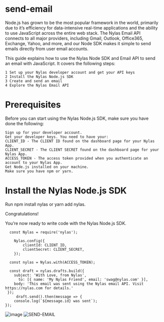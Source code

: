# send-email
Node.js has grown to be the most popular framework in the world, primarily due to it’s efficiency for data-intensive real-time applications and the ability to use JavaScript across the entire web stack. The Nylas Email API connects to all major providers, including Gmail, Outlook, Office365, Exchange, Yahoo, and more, and our Node SDK makes it simple to send emails directly from user email accounts.

This guide explains how to use the Nylas Node SDK and Email API to send an email with JavaScript. It covers the following steps:

    1 Set up your Nylas developer account and get your API keys
    2 Install the Nylas Node.js SDK
    3 Create and send an email
    4 Explore the Nylas Email API
    
# Prerequisites 
Before you can start using the Nylas Node.js SDK, make sure you have done the following:

    Sign up for your developer account.
    Get your developer keys. You need to have your:
    CLIENT_ID - The CLIENT ID found on the dashboard page for your Nylas App.
    CLIENT_SECRET - The CLIENT SECRET found on the dashboard page for your Nylas App.
    ACCESS_TOKEN - The access token provided when you authenticate an account to your Nylas App.
    Get Node.js installed on your machine.
    Make sure you have npm or yarn.    

# Install the Nylas Node.js SDK 
Run npm install nylas or yarn add nylas.

Congratulations!

You’re now ready to write code with the Nylas Node.js SDK.

      const Nylas = require('nylas');

        Nylas.config({
            clientId: CLIENT_ID,
            clientSecret: CLIENT_SECRET,
        });
  
      const nylas = Nylas.with(ACCESS_TOKEN);

      const draft = nylas.drafts.build({
        subject: 'With Love, from Nylas',
          to: [{ name: 'My Nylas Friend', email: 'swag@nylas.com' }],
        body: 'This email was sent using the Nylas email API. Visit https://nylas.com for details.'
     });
         draft.send().then(message => {
        console.log(`${message.id} was sent`);
    });
    
 ![image](https://user-images.githubusercontent.com/90372523/137590062-6aafabc1-fb24-4543-9981-d5b77358c3c2.png)
 ![SEND-EMAIL](https://user-images.githubusercontent.com/90372523/137589997-4d01a692-07f7-47d2-b27b-d893b4514842.PNG)
